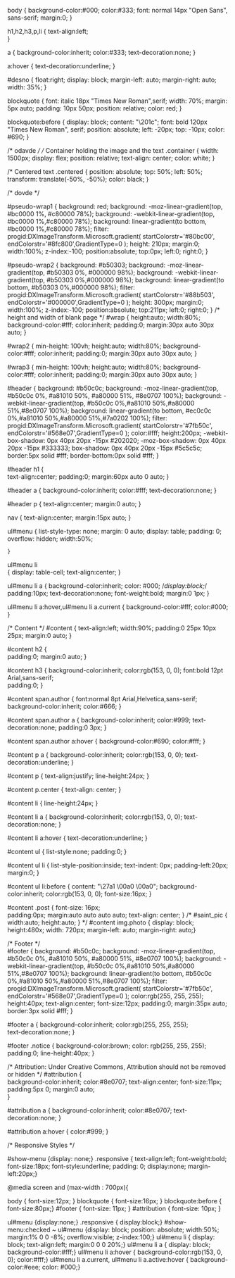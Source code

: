 body {
  background-color:#000;
  color:#333;
  font: normal 14px "Open Sans", sans-serif;
  margin:0;
}

h1,h2,h3,p,li {
  text-align:left;	
}

a {
  background-color:inherit;
  color:#333;
  text-decoration:none; 
}

a:hover {
  text-decoration:underline; 
}	

#desno {
  float:right;
  display: block;
  margin-left: auto;
  margin-right: auto;
  width: 35%;
}

blockquote {
font: italic 18px "Times New Roman",serif;
width: 70%;
margin: 5px auto;
padding: 10px 50px;
position: relative;
color: red;
}
	

blockquote:before {
display: block;
content: "\201c";
font: bold 120px "Times New Roman", serif;
position: absolute;
left: -20px;
top: -10px;
color: #690;
}

/* odavde */
/* Container holding the image and the text 
.container {
  width: 1500px;
  display: flex;
  position: relative;
  text-align: center;
  color: white;
}

/* Centered text 
.centered {
  position: absolute;
  top: 50%;
  left: 50%;
  transform: translate(-50%, -50%);
  color: black;
}

/* dovde */

#pseudo-wrap1 {
background: red;
background: -moz-linear-gradient(top,  #bc0000 1%, #c80000 78%);
background: -webkit-linear-gradient(top,  #bc0000 1%,#c80000 78%);
background: linear-gradient(to bottom,  #bc0000 1%,#c80000 78%);
filter: progid:DXImageTransform.Microsoft.gradient( startColorstr='#80bc00', endColorstr='#8fc800',GradientType=0 );
height: 210px;
margin:0;
width:100%;
z-index:-100;
position:absolute;
top:0px; left:0; right:0;
}

#pseudo-wrap2 {
background: #b50303;
background: -moz-linear-gradient(top,  #b50303 0%, #000000 98%);
background: -webkit-linear-gradient(top,  #b50303 0%,#000000 98%);
background: linear-gradient(to bottom,  #b50303 0%,#000000 98%);
filter: progid:DXImageTransform.Microsoft.gradient( startColorstr='#88b503', endColorstr='#000000',GradientType=0 );
height: 300px;
margin:0;
width:100%;
z-index:-100;
position:absolute;
top:211px; left:0; right:0;
}
/* height and width of blank page */
#wrap {
  height:auto;
  width:80%;
  background-color:#fff;
  color:inherit;
  padding:0;
  margin:30px auto 30px auto; 
}

#wrap2 {
	min-height: 100vh;
  height:auto;
  width:80%;
  background-color:#fff;
  color:inherit;
  padding:0;
  margin:30px auto 30px auto;
}

#wrap3 {
	min-height: 100vh;
  height:auto;
  width:80%;
  background-color:#fff;
  color:inherit;
  padding:0;
  margin:30px auto 30px auto;
}

#header {
  background: #b50c0c;
  background: -moz-linear-gradient(top,  #b50c0c 0%, #a81010 50%, #a80000 51%, #8e0707 100%);
  background: -webkit-linear-gradient(top,  #b50c0c 0%,#a81010 50%,#a80000 51%,#8e0707 100%);
  background: linear-gradient(to bottom,  #ec0c0c 0%,#a81010 50%,#a80000 51%,#7a0202 100%);
  filter: progid:DXImageTransform.Microsoft.gradient( startColorstr='#7fb50c', endColorstr='#568e07',GradientType=0 );
  color:#fff;
  height:200px;
  -webkit-box-shadow: 0px 40px 20px -15px #202020;
  -moz-box-shadow: 0px 40px 20px -15px #333333;
  box-shadow: 0px 40px 20px -15px #5c5c5c;
  border:5px solid #fff;
  border-bottom:0px solid #fff;
}

#header h1 {	
  text-align:center;
  padding:0;
  margin:60px auto 0 auto; 
}

#header a
{	background-color:inherit;
	color:#fff;
	text-decoration:none; }
	
#header p
{	text-align:center;
	margin:0 auto; }

nav {
  text-align:center;
  margin:15px auto;
}
	
ul#menu {
    list-style-type: none;
    margin: 0 auto;
    display: table;
    padding: 0;
    overflow: hidden;
    width:50%;

    }

ul#menu li  
 { 	display: table-cell;
    text-align:center;  }
   
ul#menu li a {
    background-color:inherit;
    color: #000;
    /*display:block;*/
    padding:10px;
    text-decoration:none;
    font-weight:bold;
    margin:0 1px;
}

ul#menu li a:hover,ul#menu li a.current
{	background-color:#fff;
	color:#000;	}
	
/* Content */
#content
{	text-align:left;
	width:90%;
	padding:0 25px 10px 25px;
	margin:0 auto;	}
	
#content h2
{	
	padding:0;
	margin:0 auto; }	

#content h3
{	background-color:inherit;
	color:rgb(153, 0, 0);
	font:bold 12pt Arial,sans-serif;	
	padding:0;	}

#content span.author
{	font:normal 8pt Arial,Helvetica,sans-serif;
	background-color:inherit;
	color:#666;	}

#content span.author a
{	background-color:inherit;
	color:#999;
	text-decoration:none;
	padding:0 3px; }

#content span.author a:hover
{	background-color:#690;
	color:#fff;	}

#content p a
{	background-color:inherit;
	color:rgb(153, 0, 0);
	text-decoration:underline;	} 	
	
#content p
{	text-align:justify;
	line-height:24px; }

#content p.center { text-align: center; }
	
#content li
{	line-height:24px;	}

#content li a
{	background-color:inherit;
	color:rgb(153, 0, 0);
	text-decoration:none;	}

#content li a:hover
{	text-decoration:underline; }

#content ul {
  list-style:none;
  padding:0;
}
	
#content ul li
{	list-style-position:inside;
    text-indent: 0px;
	padding-left:20px;
	margin:0; }	
	
#content ul li:before {
  content: "\27a1 \00a0 \00a0";
  background-color:inherit;
  color:rgb(153, 0, 0);
  font-size:16px;
}

#content .post
{ font-size: 16px;	
  padding:0px;
  margin:auto auto auto auto;
  text-align: center;	}
/*
#saint_pic {
  width:auto;
  height:auto;
}
*/
#content img.photo
{
   display: block;
   height:480x;
   width: 720px;
   margin-left: auto;
   margin-right: auto;}

/* Footer */	
#footer {
  background: #b50c0c;
  background: -moz-linear-gradient(top,  #b50c0c 0%, #a81010 50%, #a80000 51%, #8e0707 100%);
  background: -webkit-linear-gradient(top,  #b50c0c 0%,#a81010 50%,#a80000 51%,#8e0707 100%);
  background: linear-gradient(to bottom,  #b50c0c 0%,#a81010 50%,#a80000 51%,#8e0707 100%);
  filter: progid:DXImageTransform.Microsoft.gradient( startColorstr='#7fb50c', endColorstr='#568e07',GradientType=0 );
  color:rgb(255, 255, 255);
  height:40px;
  text-align:center;
  font-size:12px;
  padding:0;
  margin:35px auto;	
  border:3px solid #fff;
}

#footer a
{	background-color:inherit;
	color:rgb(255, 255, 255);	
	text-decoration:none;	}
	
#footer .notice
{	background-color:brown;
	color: rgb(255, 255, 255);
	padding:0;
  line-height:40px;
}

/* Attribution: Under Creative Commons, Attribution should not be removed or hidden */
#attribution {	
  background-color:inherit;
  color:#8e0707;
  text-align:center;
  font-size:11px;
  padding:5px 0;
  margin:0 auto;	
}

#attribution a
{	background-color:inherit;
	color:#8e0707;
	text-decoration:none;	}
	
#attribution a:hover
{	color:#999;	}

/* Responsive Styles */

#show-menu {display: none;}
.responsive { text-align:left; font-weight:bold; font-size:18px; font-style:underline; padding: 0; display:none; margin-left:20px;}

@media screen and (max-width : 700px){

body { font-size:12px; }
blockquote { font-size:16px; }
blockquote:before { font-size:80px;}
#footer { font-size: 11px; }
#attribution { font-size: 10px; }

ul#menu {display:none;}
.responsive { display:block;}
#show-menu:checked ~ ul#menu {display: block; position: absolute;  width:50%; margin:1% 0 0 -8%; overflow:visible; z-index:100;}
ul#menu li { display: block; text-align:left; margin:0 0 0 20%;}
ul#menu li a { display: block; background-color:#fff;}
ul#menu li a:hover { background-color:rgb(153, 0, 0); color:#fff;}
ul#menu li a.current, ul#menu li a.active:hover {    background-color:#eee;  color: #000;}

